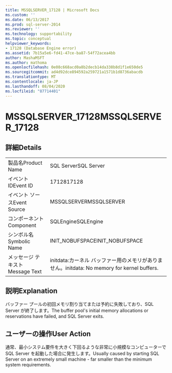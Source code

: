 ```yaml
---
title: MSSQLSERVER_17128 | Microsoft Docs
ms.custom: ''
ms.date: 06/13/2017
ms.prod: sql-server-2014
ms.reviewer: ''
ms.technology: supportability
ms.topic: conceptual
helpviewer_keywords:
- 17128 (Database Engine error)
ms.assetid: 7b15a5e6-fd41-47ce-ba87-54f72acea4bb
author: MashaMSFT
ms.author: mathoma
ms.openlocfilehash: 0e08c668acd0a8b2decb14da338b8d1f1e650de5
ms.sourcegitcommit: ad4d92dce894592a259721a1571b1d8736abacdb
ms.translationtype: MT
ms.contentlocale: ja-JP
ms.lasthandoff: 08/04/2020
ms.locfileid: "87714401"
---
```

# <a name="mssqlserver_17128"></a><span data-ttu-id="d9d4b-102">MSSQLSERVER_17128</span><span class="sxs-lookup"><span data-stu-id="d9d4b-102">MSSQLSERVER_17128</span></span>
    
## <a name="details"></a><span data-ttu-id="d9d4b-103">詳細</span><span class="sxs-lookup"><span data-stu-id="d9d4b-103">Details</span></span>  
  
|||  
|-|-|  
|<span data-ttu-id="d9d4b-104">製品名</span><span class="sxs-lookup"><span data-stu-id="d9d4b-104">Product Name</span></span>|<span data-ttu-id="d9d4b-105">SQL Server</span><span class="sxs-lookup"><span data-stu-id="d9d4b-105">SQL Server</span></span>|  
|<span data-ttu-id="d9d4b-106">イベント ID</span><span class="sxs-lookup"><span data-stu-id="d9d4b-106">Event ID</span></span>|<span data-ttu-id="d9d4b-107">17128</span><span class="sxs-lookup"><span data-stu-id="d9d4b-107">17128</span></span>|  
|<span data-ttu-id="d9d4b-108">イベント ソース</span><span class="sxs-lookup"><span data-stu-id="d9d4b-108">Event Source</span></span>|<span data-ttu-id="d9d4b-109">MSSQLSERVER</span><span class="sxs-lookup"><span data-stu-id="d9d4b-109">MSSQLSERVER</span></span>|  
|<span data-ttu-id="d9d4b-110">コンポーネント</span><span class="sxs-lookup"><span data-stu-id="d9d4b-110">Component</span></span>|<span data-ttu-id="d9d4b-111">SQLEngine</span><span class="sxs-lookup"><span data-stu-id="d9d4b-111">SQLEngine</span></span>|  
|<span data-ttu-id="d9d4b-112">シンボル名</span><span class="sxs-lookup"><span data-stu-id="d9d4b-112">Symbolic Name</span></span>|<span data-ttu-id="d9d4b-113">INIT_NOBUFSPACE</span><span class="sxs-lookup"><span data-stu-id="d9d4b-113">INIT_NOBUFSPACE</span></span>|  
|<span data-ttu-id="d9d4b-114">メッセージ テキスト</span><span class="sxs-lookup"><span data-stu-id="d9d4b-114">Message Text</span></span>|<span data-ttu-id="d9d4b-115">initdata:カーネル バッファー用のメモリがありません。</span><span class="sxs-lookup"><span data-stu-id="d9d4b-115">initdata: No memory for kernel buffers.</span></span>|  
  
## <a name="explanation"></a><span data-ttu-id="d9d4b-116">説明</span><span class="sxs-lookup"><span data-stu-id="d9d4b-116">Explanation</span></span>  
 <span data-ttu-id="d9d4b-117">バッファー プールの初回メモリ割り当てまたは予約に失敗しており、SQL Server が終了します。</span><span class="sxs-lookup"><span data-stu-id="d9d4b-117">The buffer pool's initial memory allocations or reservations have failed, and SQL Server exits.</span></span>  
  
## <a name="user-action"></a><span data-ttu-id="d9d4b-118">ユーザーの操作</span><span class="sxs-lookup"><span data-stu-id="d9d4b-118">User Action</span></span>  
 <span data-ttu-id="d9d4b-119">通常、最小システム要件を大きく下回るような非常に小規模なコンピューターで SQL Server を起動した場合に発生します。</span><span class="sxs-lookup"><span data-stu-id="d9d4b-119">Usually caused by starting SQL Server on an extremely small machine - far smaller than the minimum system requirements.</span></span>  
  
  
